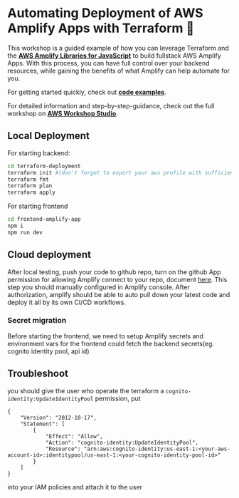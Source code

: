 # Automating Deployment of AWS Amplify Apps with Terraform 🎉

This workshop is a guided example of how you can leverage Terraform and the **[AWS Amplify Libraries for JavaScript](https://docs.amplify.aws/lib/q/platform/js/)** to build fullstack AWS Amplify Apps. With this process, you can have full control over your backend resources, while gaining the benefits of what Amplify can help automate for you.


For getting started quickly, check out **[code examples](https://github.com/novekm/amplify-with-terraform/tree/main/terraform-deployment/examples)**.

For detailed information and step-by-step-guidance, check out the full workshop on **[AWS Workshop Studio](https://catalog.workshops.aws/amplify-with-terraform)**.


## Local Deployment
For starting backend:

```sh
cd terraform-deployment
terraform init #(don't forget to export your aws profile with sufficient permission to run this app)
terraform fmt
terraform plan
terraform apply
```

For starting frontend
```sh
cd frontend-amplify-app
npm i
npm run dev
```


## Cloud deployment

After local testing, push your code to github repo, turn on the github App permission for allowing Amplify connect to your repo, document [here](https://docs.aws.amazon.com/zh_cn/amplify/latest/userguide/setting-up-GitHub-access.html#setting-up-github-app). This step you should manually configured in Amplify console. After authorization, amplify should be able to auto pull down your latest code and deploy it all by its own CI/CD workflows.

### Secret migration
Before starting the frontend, we need to setup Amplify secrets and environment vars for the frontend could fetch the backend secrets(eg. cognito identity pool, api id)

## Troubleshoot
you should give the user who operate the terraform a `cognito-identity:UpdateIdentityPool` permission, put 
```
{
    "Version": "2012-10-17",
    "Statement": [
        {
            "Effect": "Allow",
            "Action": "cognito-identity:UpdateIdentityPool",
            "Resource": "arn:aws:cognito-identity:us-east-1:<your-aws-account-id>:identitypool/us-east-1:<your-cognito-identity-pool-id>"
        }
    ]
}
```
into your IAM policies and attach it to the user

